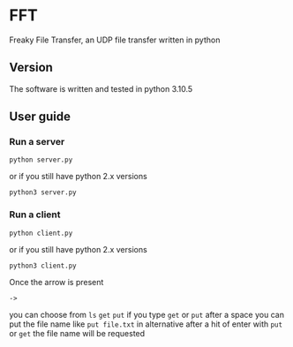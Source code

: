 # FFT
Freaky File Transfer, an UDP file transfer written in python

## Version
The software is written and tested in python 3.10.5

## User guide
### Run a server
```
python server.py
```
or if you still have python 2.x versions
```
python3 server.py
```

### Run a client
```
python client.py
```
or if you still have python 2.x versions
```
python3 client.py
```
Once the arrow is present
```
->
```
you can choose from `ls` `get` `put`
if you type `get` or `put` after a space you can put the file name like `put file.txt`
in alternative after a hit of enter with `put` or `get` the file name will be requested
